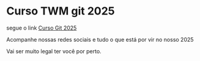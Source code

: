 # Curso TWM git 2025

segue o link
[Curso Git 2025](https://youtube.com/@teomewhy)

Acompanhe nossas redes sociais e tudo o que está por vir no nosso 2025

Vai ser muito legal ter você por perto.